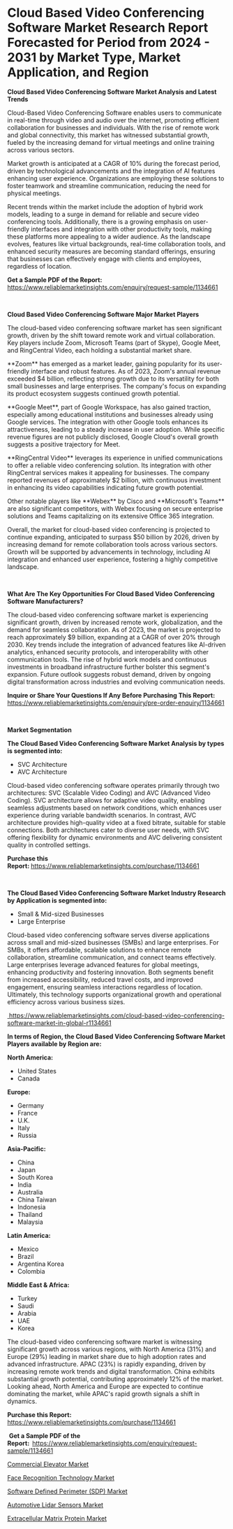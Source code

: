 <p><h1>Cloud Based Video Conferencing Software Market Research Report Forecasted for Period from 2024 -  2031 by Market Type, Market Application, and Region</h1></p><p><strong>Cloud Based Video Conferencing Software Market Analysis and Latest Trends</strong></p>
<p><p>Cloud-Based Video Conferencing Software enables users to communicate in real-time through video and audio over the internet, promoting efficient collaboration for businesses and individuals. With the rise of remote work and global connectivity, this market has witnessed substantial growth, fueled by the increasing demand for virtual meetings and online training across various sectors.</p><p>Market growth is anticipated at a CAGR of 10% during the forecast period, driven by technological advancements and the integration of AI features enhancing user experience. Organizations are employing these solutions to foster teamwork and streamline communication, reducing the need for physical meetings.</p><p>Recent trends within the market include the adoption of hybrid work models, leading to a surge in demand for reliable and secure video conferencing tools. Additionally, there is a growing emphasis on user-friendly interfaces and integration with other productivity tools, making these platforms more appealing to a wider audience. As the landscape evolves, features like virtual backgrounds, real-time collaboration tools, and enhanced security measures are becoming standard offerings, ensuring that businesses can effectively engage with clients and employees, regardless of location.</p></p>
<p><strong>Get a Sample PDF of the Report:&nbsp;</strong> <a href="https://www.reliablemarketinsights.com/enquiry/request-sample/1134661?utm_campaign=1405&utm_medium=2&utm_source=Github&utm_content=ia&utm_term=08102024&utm_id=cloud-based-video-conferencing-software">https://www.reliablemarketinsights.com/enquiry/request-sample/1134661</a></p>
<p>&nbsp;</p>
<p><strong>Cloud Based Video Conferencing Software Major Market Players</strong></p>
<p><p>The cloud-based video conferencing software market has seen significant growth, driven by the shift toward remote work and virtual collaboration. Key players include Zoom, Microsoft Teams (part of Skype), Google Meet, and RingCentral Video, each holding a substantial market share.</p><p>**Zoom** has emerged as a market leader, gaining popularity for its user-friendly interface and robust features. As of 2023, Zoom's annual revenue exceeded $4 billion, reflecting strong growth due to its versatility for both small businesses and large enterprises. The company's focus on expanding its product ecosystem suggests continued growth potential.</p><p>**Google Meet**, part of Google Workspace, has also gained traction, especially among educational institutions and businesses already using Google services. The integration with other Google tools enhances its attractiveness, leading to a steady increase in user adoption. While specific revenue figures are not publicly disclosed, Google Cloud's overall growth suggests a positive trajectory for Meet.</p><p>**RingCentral Video** leverages its experience in unified communications to offer a reliable video conferencing solution. Its integration with other RingCentral services makes it appealing for businesses. The company reported revenues of approximately $2 billion, with continuous investment in enhancing its video capabilities indicating future growth potential.</p><p>Other notable players like **Webex** by Cisco and **Microsoft's Teams** are also significant competitors, with Webex focusing on secure enterprise solutions and Teams capitalizing on its extensive Office 365 integration.</p><p>Overall, the market for cloud-based video conferencing is projected to continue expanding, anticipated to surpass $50 billion by 2026, driven by increasing demand for remote collaboration tools across various sectors. Growth will be supported by advancements in technology, including AI integration and enhanced user experience, fostering a highly competitive landscape.</p></p>
<p>&nbsp;</p>
<p><strong>What Are The Key Opportunities For Cloud Based Video Conferencing Software Manufacturers?</strong></p>
<p><p>The cloud-based video conferencing software market is experiencing significant growth, driven by increased remote work, globalization, and the demand for seamless collaboration. As of 2023, the market is projected to reach approximately $9 billion, expanding at a CAGR of over 20% through 2030. Key trends include the integration of advanced features like AI-driven analytics, enhanced security protocols, and interoperability with other communication tools. The rise of hybrid work models and continuous investments in broadband infrastructure further bolster this segment's expansion. Future outlook suggests robust demand, driven by ongoing digital transformation across industries and evolving communication needs.</p></p>
<p><strong>Inquire or Share Your Questions If Any Before Purchasing This Report:</strong> <a href="https://www.reliablemarketinsights.com/enquiry/pre-order-enquiry/1134661?utm_campaign=1405&utm_medium=2&utm_source=Github&utm_content=ia&utm_term=08102024&utm_id=cloud-based-video-conferencing-software">https://www.reliablemarketinsights.com/enquiry/pre-order-enquiry/1134661</a></p>
<p>&nbsp;</p>
<p><strong>Market Segmentation</strong></p>
<p><strong>The Cloud Based Video Conferencing Software Market Analysis by types is segmented into:</strong></p>
<p><ul><li>SVC Architecture</li><li>AVC Architecture</li></ul></p>
<p><p>Cloud-based video conferencing software operates primarily through two architectures: SVC (Scalable Video Coding) and AVC (Advanced Video Coding). SVC architecture allows for adaptive video quality, enabling seamless adjustments based on network conditions, which enhances user experience during variable bandwidth scenarios. In contrast, AVC architecture provides high-quality video at a fixed bitrate, suitable for stable connections. Both architectures cater to diverse user needs, with SVC offering flexibility for dynamic environments and AVC delivering consistent quality in controlled settings.</p></p>
<p><strong>Purchase this Report:&nbsp;</strong><a href="https://www.reliablemarketinsights.com/purchase/1134661?utm_campaign=1405&utm_medium=2&utm_source=Github&utm_content=ia&utm_term=08102024&utm_id=cloud-based-video-conferencing-software">https://www.reliablemarketinsights.com/purchase/1134661</a></p>
<p>&nbsp;</p>
<p><strong>The Cloud Based Video Conferencing Software Market Industry Research by Application is segmented into:</strong></p>
<p><ul><li>Small & Mid-sized Businesses</li><li>Large Enterprise</li></ul></p>
<p><p>Cloud-based video conferencing software serves diverse applications across small and mid-sized businesses (SMBs) and large enterprises. For SMBs, it offers affordable, scalable solutions to enhance remote collaboration, streamline communication, and connect teams effectively. Large enterprises leverage advanced features for global meetings, enhancing productivity and fostering innovation. Both segments benefit from increased accessibility, reduced travel costs, and improved engagement, ensuring seamless interactions regardless of location. Ultimately, this technology supports organizational growth and operational efficiency across various business sizes.</p></p>
<p><a href="https://www.reliablemarketinsights.com/cloud-based-video-conferencing-software-market-in-global-r1134661?utm_campaign=1405&utm_medium=2&utm_source=Github&utm_content=ia&utm_term=08102024&utm_id=cloud-based-video-conferencing-software">&nbsp;https://www.reliablemarketinsights.com/cloud-based-video-conferencing-software-market-in-global-r1134661</a></p>
<p><strong>In terms of Region, the Cloud Based Video Conferencing Software Market Players available by Region are:</strong></p>
<p>
    <p> <strong> North America: </strong>
        <ul>
            <li>United States</li>
            <li>Canada</li>
        </ul>
        </p> 
    <p> <strong> Europe: </strong>
        <ul>
            <li>Germany</li>
            <li>France</li>
            <li>U.K.</li>
            <li>Italy</li>
            <li>Russia</li>
        </ul>
        </p> 
    <p> <strong> Asia-Pacific: </strong>
        <ul>
            <li>China</li>
            <li>Japan</li>
            <li>South Korea</li>
            <li>India</li>
            <li>Australia</li>
            <li>China Taiwan</li>
            <li>Indonesia</li>
            <li>Thailand</li>
            <li>Malaysia</li>
        </ul>
        </p> 
    <p> <strong> Latin America: </strong>
        <ul>
            <li>Mexico</li>
            <li>Brazil</li>
            <li>Argentina Korea</li>
            <li>Colombia</li>
        </ul>
        </p> 
    <p> <strong> Middle East & Africa: </strong>
        <ul>
            <li>Turkey</li>
            <li>Saudi</li>
            <li>Arabia</li>
            <li>UAE</li>
            <li>Korea</li>
        </ul>
    </p>
    </p>
<p><p>The cloud-based video conferencing software market is witnessing significant growth across various regions, with North America (31%) and Europe (29%) leading in market share due to high adoption rates and advanced infrastructure. APAC (23%) is rapidly expanding, driven by increasing remote work trends and digital transformation. China exhibits substantial growth potential, contributing approximately 12% of the market. Looking ahead, North America and Europe are expected to continue dominating the market, while APAC's rapid growth signals a shift in dynamics.</p></p>
<p><strong>Purchase this Report: </strong><a href="https://www.reliablemarketinsights.com/purchase/1134661?utm_campaign=1405&utm_medium=2&utm_source=Github&utm_content=ia&utm_term=08102024&utm_id=cloud-based-video-conferencing-software">https://www.reliablemarketinsights.com/purchase/1134661</a></p>
<p>&nbsp;<strong>Get a Sample PDF of the Report:&nbsp;&nbsp;</strong><a href="https://www.reliablemarketinsights.com/enquiry/request-sample/1134661?utm_campaign=1405&utm_medium=2&utm_source=Github&utm_content=ia&utm_term=08102024&utm_id=cloud-based-video-conferencing-software">https://www.reliablemarketinsights.com/enquiry/request-sample/1134661</a></p>
<p><strong></strong></p>
<p><p><a href="https://www.linkedin.com/pulse/commercial-elevator-market-global-insights-regional-analysis-vtgze?utm_campaign=1405&utm_medium=2&utm_source=Github&utm_content=ia&utm_term=08102024&utm_id=cloud-based-video-conferencing-software">Commercial Elevator Market</a></p><p><a href="https://www.linkedin.com/pulse/face-recognition-technology-market-size-share-competitive-nlhhf?utm_campaign=1405&utm_medium=2&utm_source=Github&utm_content=ia&utm_term=08102024&utm_id=cloud-based-video-conferencing-software">Face Recognition Technology Market</a></p><p><a href="https://www.linkedin.com/pulse/software-defined-perimeter-sdp-market-trends-focusing-insight-whkhf?utm_campaign=1405&utm_medium=2&utm_source=Github&utm_content=ia&utm_term=08102024&utm_id=cloud-based-video-conferencing-software">Software Defined Perimeter (SDP) Market</a></p><p><a href="https://www.linkedin.com/pulse/automotive-lidar-sensors-market-trends-insights-type-application-3cb0e?utm_campaign=1405&utm_medium=2&utm_source=Github&utm_content=ia&utm_term=08102024&utm_id=cloud-based-video-conferencing-software">Automotive Lidar Sensors Market</a></p><p><a href="https://www.linkedin.com/pulse/unveiling-market-trends-global-extracellular-matrix-protein-adtkf?utm_campaign=1405&utm_medium=2&utm_source=Github&utm_content=ia&utm_term=08102024&utm_id=cloud-based-video-conferencing-software">Extracellular Matrix Protein Market</a></p></p>